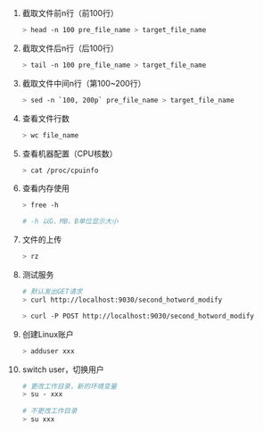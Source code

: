1. 截取文件前n行（前100行）
   ```bash
   > head -n 100 pre_file_name > target_file_name
   ```
2. 截取文件后n行（后100行）
   ```bash
   > tail -n 100 pre_file_name > target_file_name
   ```
3. 截取文件中间n行（第100~200行）
   ```bash
   > sed -n `100, 200p` pre_file_name > target_file_name
   ```
4. 查看文件行数
   ```bash
   > wc file_name
   ```
5. 查看机器配置（CPU核数）
   ```bash
   > cat /proc/cpuinfo
   ```
6. 查看内存使用
   ```bash
   > free -h

   # -h 以G、MB、B单位显示大小
   ```
7. 文件的上传
   ```bash
   > rz
   ```
8. 测试服务
   ```bash
   # 默认发出GET请求
   > curl http://localhost:9030/second_hotword_modify

   > curl -P POST http://localhost:9030/second_hotword_modify
   ```
9. 创建Linux账户
   ```bash
   > adduser xxx
   ```
10. switch user，切换用户
    ```bash
    # 更改工作目录，新的环境变量
    > su - xxx
 
    # 不更改工作目录
    > su xxx
    ```